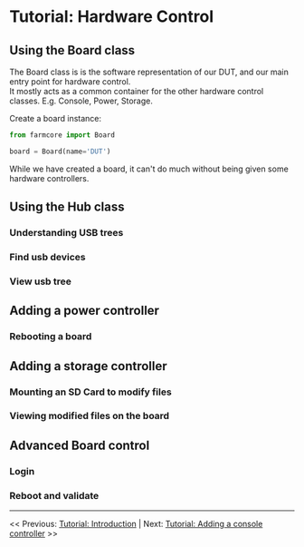 # Tutorial: Hardware Control

## Using the Board class

The Board class is is the software representation of our DUT, and our main entry point for hardware control.  
It mostly acts as a common container for the other hardware control classes. E.g. Console, Power, Storage.

Create a board instance:

```python
from farmcore import Board

board = Board(name='DUT')
```

While we have created a board, it can't do much without being given some hardware controllers.

## Using the Hub class

### Understanding USB trees

### Find usb devices

### View usb tree

## Adding a power controller

### Rebooting a board

## Adding a storage controller

### Mounting an SD Card to modify files

### Viewing modified files on the board

## Advanced Board control

### Login

### Reboot and validate

___

<< Previous: [Tutorial: Introduction](./1-tutorial-introduction.md) | 
Next: [Tutorial: Adding a console controller](./2-1-tutorial-console.md) >>
